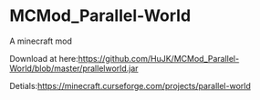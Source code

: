 # MCMod_Parallel-World
A minecraft mod

Download at here:https://github.com/HuJK/MCMod_Parallel-World/blob/master/prallelworld.jar

Detials:https://minecraft.curseforge.com/projects/parallel-world

